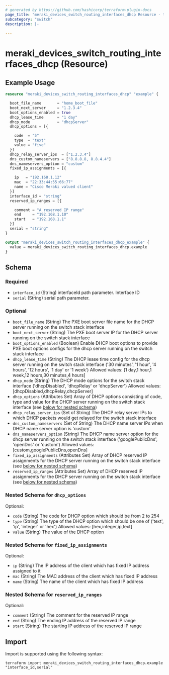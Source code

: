 ```yaml
---
# generated by https://github.com/hashicorp/terraform-plugin-docs
page_title: "meraki_devices_switch_routing_interfaces_dhcp Resource - terraform-provider-meraki"
subcategory: "switch"
description: |-
  
---
```


# meraki_devices_switch_routing_interfaces_dhcp (Resource)



## Example Usage

```terraform
resource "meraki_devices_switch_routing_interfaces_dhcp" "example" {

  boot_file_name       = "home_boot_file"
  boot_next_server     = "1.2.3.4"
  boot_options_enabled = true
  dhcp_lease_time      = "1 day"
  dhcp_mode            = "dhcpServer"
  dhcp_options = [{

    code  = "5"
    type  = "text"
    value = "five"
  }]
  dhcp_relay_server_ips  = ["1.2.3.4"]
  dns_custom_nameservers = ["8.8.8.8, 8.8.4.4"]
  dns_nameservers_option = "custom"
  fixed_ip_assignments = [{

    ip   = "192.168.1.12"
    mac  = "22:33:44:55:66:77"
    name = "Cisco Meraki valued client"
  }]
  interface_id = "string"
  reserved_ip_ranges = [{

    comment = "A reserved IP range"
    end     = "192.168.1.10"
    start   = "192.168.1.1"
  }]
  serial = "string"
}

output "meraki_devices_switch_routing_interfaces_dhcp_example" {
  value = meraki_devices_switch_routing_interfaces_dhcp.example
}
```

<!-- schema generated by tfplugindocs -->
## Schema

### Required

- `interface_id` (String) interfaceId path parameter. Interface ID
- `serial` (String) serial path parameter.

### Optional

- `boot_file_name` (String) The PXE boot server file name for the DHCP server running on the switch stack interface
- `boot_next_server` (String) The PXE boot server IP for the DHCP server running on the switch stack interface
- `boot_options_enabled` (Boolean) Enable DHCP boot options to provide PXE boot options configs for the dhcp server running on the switch stack interface
- `dhcp_lease_time` (String) The DHCP lease time config for the dhcp server running on the switch stack interface ('30 minutes', '1 hour', '4 hours', '12 hours', '1 day' or '1 week')
                                  Allowed values: [1 day,1 hour,1 week,12 hours,30 minutes,4 hours]
- `dhcp_mode` (String) The DHCP mode options for the switch stack interface ('dhcpDisabled', 'dhcpRelay' or 'dhcpServer')
                                  Allowed values: [dhcpDisabled,dhcpRelay,dhcpServer]
- `dhcp_options` (Attributes Set) Array of DHCP options consisting of code, type and value for the DHCP server running on the switch stack interface (see [below for nested schema](#nestedatt--dhcp_options))
- `dhcp_relay_server_ips` (Set of String) The DHCP relay server IPs to which DHCP packets would get relayed for the switch stack interface
- `dns_custom_nameservers` (Set of String) The DHCP name server IPs when DHCP name server option is 'custom'
- `dns_nameservers_option` (String) The DHCP name server option for the dhcp server running on the switch stack interface ('googlePublicDns', 'openDns' or 'custom')
                                  Allowed values: [custom,googlePublicDns,openDns]
- `fixed_ip_assignments` (Attributes Set) Array of DHCP reserved IP assignments for the DHCP server running on the switch stack interface (see [below for nested schema](#nestedatt--fixed_ip_assignments))
- `reserved_ip_ranges` (Attributes Set) Array of DHCP reserved IP assignments for the DHCP server running on the switch stack interface (see [below for nested schema](#nestedatt--reserved_ip_ranges))

<a id="nestedatt--dhcp_options"></a>
### Nested Schema for `dhcp_options`

Optional:

- `code` (String) The code for DHCP option which should be from 2 to 254
- `type` (String) The type of the DHCP option which should be one of ('text', 'ip', 'integer' or 'hex')
                                        Allowed values: [hex,integer,ip,text]
- `value` (String) The value of the DHCP option


<a id="nestedatt--fixed_ip_assignments"></a>
### Nested Schema for `fixed_ip_assignments`

Optional:

- `ip` (String) The IP address of the client which has fixed IP address assigned to it
- `mac` (String) The MAC address of the client which has fixed IP address
- `name` (String) The name of the client which has fixed IP address


<a id="nestedatt--reserved_ip_ranges"></a>
### Nested Schema for `reserved_ip_ranges`

Optional:

- `comment` (String) The comment for the reserved IP range
- `end` (String) The ending IP address of the reserved IP range
- `start` (String) The starting IP address of the reserved IP range

## Import

Import is supported using the following syntax:

```shell
terraform import meraki_devices_switch_routing_interfaces_dhcp.example "interface_id,serial"
```
